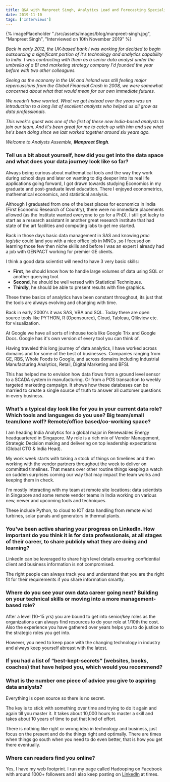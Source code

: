 ```yaml
---
title: Q&A with Manpreet Singh, Analytics Lead and Forecasting Specialist
date: 2019-11-10
tags: ['Interviews']
---
```

{% imagePlaceholder "./src/assets/images/blog/manpreet-singh.jpg", "Manpreet Singh", "Interviewed on 10th November 2019" %}

_Back in early 2012, the UK-based bank I was working for decided to begin outsourcing a significant portion of it's technology and analytics capability to India. I was contracting with them as a senior data analyst under the umbrella of a BI and marketing strategy company I'd founded the year before with two other colleagues._

_Seeing as the economy in the UK and Ireland was still feeling major repercussions from the Global Financial Crash in 2008, we were somewhat concerned about what that would mean for our own immediate futures._

_We needn't have worried. What we got instead over the years was an introduction to a long list of excellent analysts who helped us all grow as data professionals._

_This week's guest was one of the first of these new India-based analysts to join our team. And it's been great for me to catch up with him and see what he's been doing since we last worked together around six years ago._

_Welcome to Analysts Assemble, **Manpreet Singh**._

### Tell us a bit about yourself, how did you get into the data space and what does your data journey look like so far?

Always being curious about mathematical tools and the way they work during school days and later on wanting to dig deeper into its real life applications going forward, I got drawn towards studying Economics in my graduate and post-graduate level education. There I enjoyed econometrics, mathematical economics, and statistical analysis.

Although I graduated from one of the best places for economics in India (First Economic Research of Country), there were no immediate placements allowed (as the Institute wanted everyone to go for a PhD). I still got lucky to start as a research assistant in another great research institute that had state of the art facilities and computing labs to get me started.

Back in those days basic data management in SAS and knowing _proc logistic_ could land you with a nice office job in MNCs ,so I focused on learning those few then niche skills and before I was an expert I already had a job with GENPACT working for premier GE clients.

I think a good data scientist will need to have 3 very basic skills:

- **First**, he should know how to handle large volumes of data using SQL or another querying tool.
- **Second**, he should be well versed with Statistical Techniques.
- **Thirdly**, he should be able to present results with fine graphics.

These three basics of analytics have been constant throughout, its just that the tools are always evolving and changing with time.

Back in early 2000's it was SAS, VBA and SQL. Today there are open source tools like PYTHON, R (Opensource), Cloud, Tableau, Qlikview etc. for visualization.

At Google we have all sorts of inhouse tools like Google Trix and Google Docs. Google has it's own version of every tool you can think of.

Having traveled this long journey of data analytics, I have worked across domains and for some of the best of businesses. Companies ranging from GE, RBS, Whole Foods to Google, and across domains including Industrial Manufacturing Analytics, Retail, Digital Marketing and BFSI.

This has helped me to envision how data flows from a ground level sensor to a SCADA system in manufacturing. Or from a POS transaction to weekly targeted marketing campaign. It shows how these databases can be married to create a single source of truth to answer all customer questions in every business.

### What’s a typical day look like for you in your current data role? Which tools and languages do you use? Big team/small team/lone wolf? Remote/office based/co-working space?

I am heading India Analytics for a global major in Renewables Energy headquartered in Singapore. My role is a rich mix of Vendor Management, Strategic Decision making and delivering on top leadership expectations (Global CTO & India Head).

My work week starts with taking a stock of things on timelines and then working with the vendor partners throughout the week to deliver on committed timelines. That means over other routine things keeping a watch on sudden surprises coming our way that may impact the team works and keeping them in check.

I'm mostly interacting with my team at remote site locations: data scientists in Singapore and some remote vendor teams in India working on various new, newer and upcoming tools and techniques.

These include Python, to cloud to IOT data handling from remote wind turbines, solar panals and generators in thermal plants.

### You've been active sharing your progress on LinkedIn. How important do you think it is for data professionals, at all stages of their career, to share publicly what they are doing and learning?

LinkedIn can be leveraged to share high level details ensuring confidential client and business information is not compromised.

The right people can always track you and understand that you are the right fit for their requirements if you share information smartly.

### Where do you see your own data career going next? Building on your technical skills or moving into a more management-based role?

After a level (10-15 yrs) you are bound to get into senior/key roles as the organizations can always find resources to do your role at 1/10th the cost. Also the experience you have gathered over years helps you to do justice to the strategic roles you get into.

However, you need to keep pace with the changing technology in industry and always keep yourself abreast with the latest.

### If you had a list of “best-kept-secrets” (websites, books, coaches) that have helped you, which would you recommend?

### What is the number one piece of advice you give to aspiring data analysts?

Everything is open source so there is no secret.

The key is to stick with something over time and trying to do it again and again till you master it. It takes about 10,000 hours to master a skill and takes about 10 years of time to put that kind of effort.

There is nothing like right or wrong idea in technology and business, just focus on the present and do the things right and optimally. There are times when things go south when you need to do even better, that is how you get there eventually. 

### Where can readers find you online?

Yes, I have my web footprint. I run my page called Hadooping on Facebook with around 1000+ followers and I also keep posting on [LinkedIn](https://www.linkedin.com/in/manpreet-singh-7759a716/) at times.